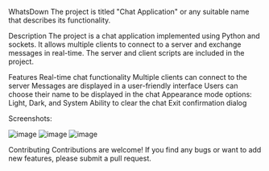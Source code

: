 WhatsDown
The project is titled "Chat Application" or any suitable name that describes its functionality.

Description
The project is a chat application implemented using Python and sockets. It allows multiple clients to connect to a server and exchange messages in real-time. The server and client scripts are included in the project.

Features
Real-time chat functionality
Multiple clients can connect to the server
Messages are displayed in a user-friendly interface
Users can choose their name to be displayed in the chat
Appearance mode options: Light, Dark, and System
Ability to clear the chat
Exit confirmation dialog

Screenshots:

![image](https://github.com/myistaken/Chat-with-CustomTkinter/assets/102411484/32a7fd6b-304a-4445-892f-5a48e8537409)
![image](https://github.com/myistaken/Chat-with-CustomTkinter/assets/102411484/8f4bc3c9-4b0d-4ef4-b94f-3a8ae577a06f)
![image](https://github.com/myistaken/Chat-with-CustomTkinter/assets/102411484/470d4d59-991a-4932-8f49-989f811bd441)

Contributing
Contributions are welcome! If you find any bugs or want to add new features, please submit a pull request.
